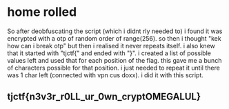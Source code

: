 # home rolled

So after deobfuscating the script \(which i didnt rly needed to\) i found it was encrypted with a otp of random order of range\(256\). so then i thought "kek how can i break otp" but then i realised it never repeats itself. i also knew that it started with "tjctf{" and ended with "}". i created a list of possible values left and used that for each position of the flag. this gave me a bunch of characters possible for that position. i just needed to repeat it until there was 1 char left \(connected with vpn cus doxx\). i did it with this script.

## tjctf{n3v3r\_r0LL\_ur\_0wn\_cryptOMEGALUL}

